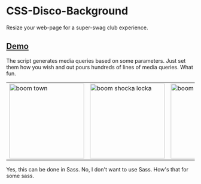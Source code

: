 # CSS-Disco-Background
Resize your web-page for a super-swag club experience.
## [Demo](https://kdesimini.github.io/CSS-Disco-Background/)
The script generates media queries based on some parameters. Just set them how you wish and out pours hundreds of lines of media queries. What fun. 

<table>
  <tr>
    <td><span><img src="https://www.mildvariety.com/files/asdf.gif" alt="boom town" width="200px"></span></td>
    <td><span><img src="https://www.mildvariety.com/files/asdf3.gif" alt="boom shocka locka" width="200px"></span></td>
    <td><span><img src="https://www.mildvariety.com/files/asdf22.gif" alt="boom boom" width="200px"></span></td>
  </tr>
</table>

Yes, this can be done in Sass. No, I don't want to use Sass. How's that for some sass. 
